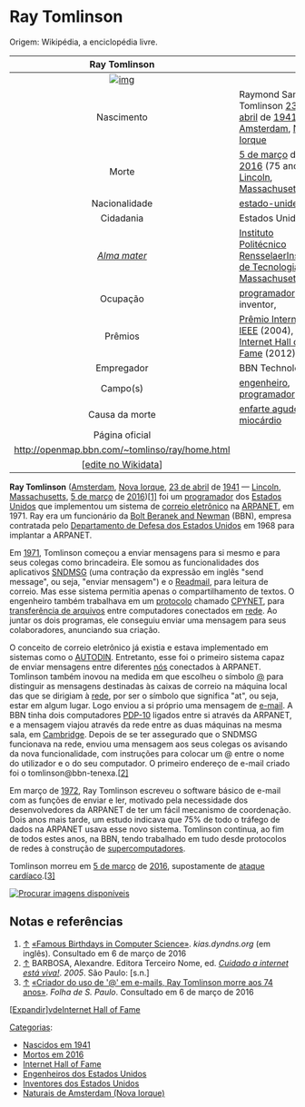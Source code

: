 # Ray Tomlinson

Origem: Wikipédia, a enciclopédia livre.

|                        Ray Tomlinson                         |                                                              |
| :----------------------------------------------------------: | ------------------------------------------------------------ |
| [![img](https://upload.wikimedia.org/wikipedia/commons/thumb/d/dd/Ray_Tomlinson.jpg/200px-Ray_Tomlinson.jpg)](https://pt.wikipedia.org/wiki/Ficheiro:Ray_Tomlinson.jpg) |                                                              |
|                          Nascimento                          | Raymond Samuel Tomlinson [23 de abril](https://pt.wikipedia.org/wiki/23_de_abril#Nascimentos) de [1941](https://pt.wikipedia.org/wiki/1941) [Amsterdam](https://pt.wikipedia.org/wiki/Amsterdam_(Nova_Iorque)), [Nova Iorque](https://pt.wikipedia.org/wiki/Nova_Iorque_(estado)) |
|                            Morte                             | [5 de março](https://pt.wikipedia.org/wiki/5_de_março) de [2016](https://pt.wikipedia.org/wiki/2016) (75 anos) [Lincoln](https://pt.wikipedia.org/wiki/Lincoln_(Massachusetts)), [Massachusetts](https://pt.wikipedia.org/wiki/Massachusetts) |
|                        Nacionalidade                         | [estado-unidense](https://pt.wikipedia.org/wiki/Povo_dos_Estados_Unidos) |
|                          Cidadania                           | Estados Unidos                                               |
|   *[Alma mater](https://pt.wikipedia.org/wiki/Alma_mater)*   | [Instituto Politécnico Rensselaer](https://pt.wikipedia.org/wiki/Instituto_Politécnico_Rensselaer)[Instituto de Tecnologia de Massachusetts](https://pt.wikipedia.org/wiki/Instituto_de_Tecnologia_de_Massachusetts) |
|                           Ocupação                           | [programador](https://pt.wikipedia.org/wiki/Programador), inventor, |
|                           Prêmios                            | [Prêmio Internet IEEE](https://pt.wikipedia.org/wiki/Prêmio_Internet_IEEE) (2004), [Internet Hall of Fame](https://pt.wikipedia.org/wiki/Internet_Hall_of_Fame) (2012) |
|                          Empregador                          | BBN Technologies                                             |
|                           Campo(s)                           | [engenheiro](https://pt.wikipedia.org/wiki/Engenheiro), [programador](https://pt.wikipedia.org/wiki/Programador) |
|                        Causa da morte                        | [enfarte agudo do miocárdio](https://pt.wikipedia.org/wiki/Enfarte_agudo_do_miocárdio) |
|                        Página oficial                        |                                                              |
|        http://openmap.bbn.com/~tomlinso/ray/home.html        |                                                              |
| [[edite no Wikidata](https://www.wikidata.org/wiki/Q92631)]  |                                                              |

**Ray Tomlinson** ([Amsterdam](https://pt.wikipedia.org/wiki/Amsterdam_(Nova_Iorque)), [Nova Iorque](https://pt.wikipedia.org/wiki/Nova_Iorque_(estado)), [23 de abril](https://pt.wikipedia.org/wiki/23_de_abril) de [1941](https://pt.wikipedia.org/wiki/1941) — [Lincoln](https://pt.wikipedia.org/wiki/Lincoln_(Massachusetts)), [Massachusetts](https://pt.wikipedia.org/wiki/Massachusetts), [5 de março](https://pt.wikipedia.org/wiki/5_de_março) de [2016](https://pt.wikipedia.org/wiki/2016))[[1\]](https://pt.wikipedia.org/wiki/Ray_Tomlinson#cite_note-kias-1) foi um [programador](https://pt.wikipedia.org/wiki/Programador) dos [Estados Unidos](https://pt.wikipedia.org/wiki/Estados_Unidos) que implementou um sistema de [correio eletrônico](https://pt.wikipedia.org/wiki/Correio_eletrônico) na [ARPANET](https://pt.wikipedia.org/wiki/ARPANET), em 1971. Ray era um funcionário da [Bolt Beranek and Newman](https://pt.wikipedia.org/w/index.php?title=Bolt_Beranek_and_Newman&action=edit&redlink=1) (BBN), empresa contratada pelo [Departamento de Defesa dos Estados Unidos](https://pt.wikipedia.org/wiki/Departamento_de_Defesa_dos_Estados_Unidos) em 1968 para implantar a ARPANET.

Em [1971](https://pt.wikipedia.org/wiki/1971), Tomlinson começou a enviar mensagens para si mesmo e para seus colegas como brincadeira. Ele somou as funcionalidades dos aplicativos [SNDMSG](https://pt.wikipedia.org/w/index.php?title=SNDMSG&action=edit&redlink=1) (uma contração da expressão em inglês "send message", ou seja, "enviar mensagem") e o [Readmail](https://pt.wikipedia.org/w/index.php?title=Readmail&action=edit&redlink=1), para leitura de correio. Mas esse sistema permitia apenas o compartilhamento de textos. O engenheiro também trabalhava em um [protocolo](https://pt.wikipedia.org/wiki/Protocolo_de_comunicação) chamado [CPYNET](https://pt.wikipedia.org/w/index.php?title=CPYNET&action=edit&redlink=1), para [transferência de arquivos](https://pt.wikipedia.org/w/index.php?title=Transferência_de_arquivos&action=edit&redlink=1) entre computadores conectados em [rede](https://pt.wikipedia.org/wiki/Rede_de_computadores). Ao juntar os dois programas, ele conseguiu enviar uma mensagem para seus colaboradores, anunciando sua criação.

O conceito de correio eletrônico já existia e estava implementado em sistemas como o [AUTODIN](https://pt.wikipedia.org/wiki/AUTODIN). Entretanto, esse foi o primeiro sistema capaz de enviar mensagens entre diferentes [nós](https://pt.wikipedia.org/wiki/Nodo) conectados à ARPANET. Tomlinson também inovou na medida em que escolheu o símbolo [@](https://pt.wikipedia.org/wiki/@) para distinguir as mensagens destinadas às caixas de correio na máquina local das que se dirigiam à [rede](https://pt.wikipedia.org/wiki/Rede), por ser o símbolo que significa "at", ou seja, estar em algum lugar. Logo enviou a si próprio uma mensagem de [e-mail](https://pt.wikipedia.org/wiki/E-mail). A BBN tinha dois computadores [PDP-10](https://pt.wikipedia.org/w/index.php?title=PDP-10&action=edit&redlink=1) ligados entre si através da ARPANET, e a mensagem viajou através da rede entre as duas máquinas na mesma sala, em [Cambridge](https://pt.wikipedia.org/wiki/Cambridge). Depois de se ter assegurado que o SNDMSG funcionava na rede, enviou uma mensagem aos seus colegas os avisando da nova funcionalidade, com instruções para colocar um @ entre o nome do utilizador e o do seu computador. O primeiro endereço de e-mail criado foi o tomlinson@bbn-tenexa.[[2\]](https://pt.wikipedia.org/wiki/Ray_Tomlinson#cite_note-2)

Em março de [1972](https://pt.wikipedia.org/wiki/1972), Ray Tomlinson escreveu o software básico de e-mail com as funções de enviar e ler, motivado pela necessidade dos desenvolvedores da ARPANET de ter um fácil mecanismo de coordenação. Dois anos mais tarde, um estudo indicava que 75% de todo o tráfego de dados na ARPANET usava esse novo sistema. Tomlinson continua, ao fim de todos estes anos, na BBN, tendo trabalhado em tudo desde protocolos de redes à construção de [supercomputadores](https://pt.wikipedia.org/wiki/Supercomputador).

Tomlinson morreu em [5 de março](https://pt.wikipedia.org/wiki/5_de_março) de [2016](https://pt.wikipedia.org/wiki/2016), supostamente de [ataque cardíaco](https://pt.wikipedia.org/wiki/Ataque_cardíaco).[[3\]](https://pt.wikipedia.org/wiki/Ray_Tomlinson#cite_note-folha-3)

[![Procurar imagens disponíveis](https://upload.wikimedia.org/wikipedia/commons/thumb/f/fe/Crystal_Clear_app_demo.png/22px-Crystal_Clear_app_demo.png)](https://fist.toolforge.org/fist.php?doit=1&language=pt&project=wikipedia&data=Ray_Tomlinson&datatype=articles&params[catdepth]=3&params[random]=50&params[ll_max]=5&params[free_only]=1&params[commons_max]=5&params[flickr_max]=5&params[include_flickr_id]=1&params[flickr_new_name_from_article]=1&params[wts_max]=5&params[gimp_max]=5&params[esp_max]=5&params[esp_skip_flickr]=1&params[geograph_max]=5&params[forarticles]=noimage&params[lessthan_images]=3&params[default_thumbnail_size]=250&params[jpeg]=1&params[png]=1&params[gif]=1&params[svg]=1&params[min_width]=80&params[min_height]=80&sources[languagelinks]=1&sources[commons]=1&sources[flickr]=1)

## Notas e referências

1. [↑](https://pt.wikipedia.org/wiki/Ray_Tomlinson#cite_ref-kias_1-0) [«Famous Birthdays in Computer Science»](http://kias.dyndns.org/cs.bdays.html). *kias.dyndns.org* (em inglês). Consultado em 6 de março de 2016
2. [↑](https://pt.wikipedia.org/wiki/Ray_Tomlinson#cite_ref-2) BARBOSA, Alexandre. Editora Terceiro Nome, ed. [*Cuidado a internet está viva!*](http://books.google.com/books?id=GIyPLIg7R54C&pg=PA14&dq=tomlinson%40bbn-tenexa&ei=2h0eStTpIpvuzQS6noiPDw&hl=pt-BR). *2005*. São Paulo: [s.n.]
3. [↑](https://pt.wikipedia.org/wiki/Ray_Tomlinson#cite_ref-folha_3-0) [«Criador do uso de '@' em e-mails, Ray Tomlinson morre aos 74 anos»](http://www1.folha.uol.com.br/tec/2016/03/1746980-criador-do-uso-de--em-e-mails-ray-tomlinson-morre-aos-74-anos.shtml). *Folha de S. Paulo*. Consultado em 6 de março de 2016

[[Expandir](https://pt.wikipedia.org/wiki/Ray_Tomlinson#)][v](https://pt.wikipedia.org/wiki/Predefinição:Internet_Hall_of_Fame)[d](https://pt.wikipedia.org/w/index.php?title=Predefinição_Discussão:Internet_Hall_of_Fame&action=edit&redlink=1)[e](https://pt.wikipedia.org/w/index.php?title=Predefinição:Internet_Hall_of_Fame&action=edit)[Internet Hall of Fame](https://pt.wikipedia.org/wiki/Internet_Hall_of_Fame)

[Categorias](https://pt.wikipedia.org/wiki/Especial:Categorias): 

- [Nascidos em 1941](https://pt.wikipedia.org/wiki/Categoria:Nascidos_em_1941)
- [Mortos em 2016](https://pt.wikipedia.org/wiki/Categoria:Mortos_em_2016)
- [Internet Hall of Fame](https://pt.wikipedia.org/wiki/Categoria:Internet_Hall_of_Fame)
- [Engenheiros dos Estados Unidos](https://pt.wikipedia.org/wiki/Categoria:Engenheiros_dos_Estados_Unidos)
- [Inventores dos Estados Unidos](https://pt.wikipedia.org/wiki/Categoria:Inventores_dos_Estados_Unidos)
- [Naturais de Amsterdam (Nova Iorque)](https://pt.wikipedia.org/wiki/Categoria:Naturais_de_Amsterdam_(Nova_Iorque))